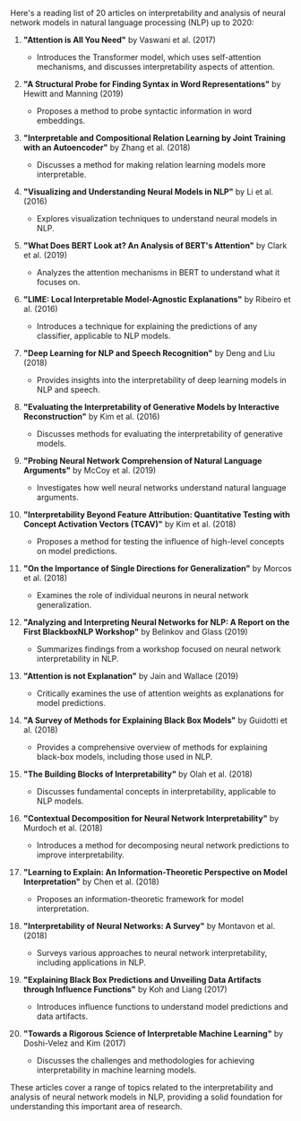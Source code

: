 Here's a reading list of 20 articles on interpretability and analysis of neural network models in natural language processing (NLP) up to 2020:

1. **"Attention is All You Need"** by Vaswani et al. (2017)  
   - Introduces the Transformer model, which uses self-attention mechanisms, and discusses interpretability aspects of attention.

2. **"A Structural Probe for Finding Syntax in Word Representations"** by Hewitt and Manning (2019)  
   - Proposes a method to probe syntactic information in word embeddings.

3. **"Interpretable and Compositional Relation Learning by Joint Training with an Autoencoder"** by Zhang et al. (2018)  
   - Discusses a method for making relation learning models more interpretable.

4. **"Visualizing and Understanding Neural Models in NLP"** by Li et al. (2016)  
   - Explores visualization techniques to understand neural models in NLP.

5. **"What Does BERT Look at? An Analysis of BERT's Attention"** by Clark et al. (2019)  
   - Analyzes the attention mechanisms in BERT to understand what it focuses on.

6. **"LIME: Local Interpretable Model-Agnostic Explanations"** by Ribeiro et al. (2016)  
   - Introduces a technique for explaining the predictions of any classifier, applicable to NLP models.

7. **"Deep Learning for NLP and Speech Recognition"** by Deng and Liu (2018)  
   - Provides insights into the interpretability of deep learning models in NLP and speech.

8. **"Evaluating the Interpretability of Generative Models by Interactive Reconstruction"** by Kim et al. (2016)  
   - Discusses methods for evaluating the interpretability of generative models.

9. **"Probing Neural Network Comprehension of Natural Language Arguments"** by McCoy et al. (2019)  
   - Investigates how well neural networks understand natural language arguments.

10. **"Interpretability Beyond Feature Attribution: Quantitative Testing with Concept Activation Vectors (TCAV)"** by Kim et al. (2018)  
    - Proposes a method for testing the influence of high-level concepts on model predictions.

11. **"On the Importance of Single Directions for Generalization"** by Morcos et al. (2018)  
    - Examines the role of individual neurons in neural network generalization.

12. **"Analyzing and Interpreting Neural Networks for NLP: A Report on the First BlackboxNLP Workshop"** by Belinkov and Glass (2019)  
    - Summarizes findings from a workshop focused on neural network interpretability in NLP.

13. **"Attention is not Explanation"** by Jain and Wallace (2019)  
    - Critically examines the use of attention weights as explanations for model predictions.

14. **"A Survey of Methods for Explaining Black Box Models"** by Guidotti et al. (2018)  
    - Provides a comprehensive overview of methods for explaining black-box models, including those used in NLP.

15. **"The Building Blocks of Interpretability"** by Olah et al. (2018)  
    - Discusses fundamental concepts in interpretability, applicable to NLP models.

16. **"Contextual Decomposition for Neural Network Interpretability"** by Murdoch et al. (2018)  
    - Introduces a method for decomposing neural network predictions to improve interpretability.

17. **"Learning to Explain: An Information-Theoretic Perspective on Model Interpretation"** by Chen et al. (2018)  
    - Proposes an information-theoretic framework for model interpretation.

18. **"Interpretability of Neural Networks: A Survey"** by Montavon et al. (2018)  
    - Surveys various approaches to neural network interpretability, including applications in NLP.

19. **"Explaining Black Box Predictions and Unveiling Data Artifacts through Influence Functions"** by Koh and Liang (2017)  
    - Introduces influence functions to understand model predictions and data artifacts.

20. **"Towards a Rigorous Science of Interpretable Machine Learning"** by Doshi-Velez and Kim (2017)  
    - Discusses the challenges and methodologies for achieving interpretability in machine learning models.

These articles cover a range of topics related to the interpretability and analysis of neural network models in NLP, providing a solid foundation for understanding this important area of research.
